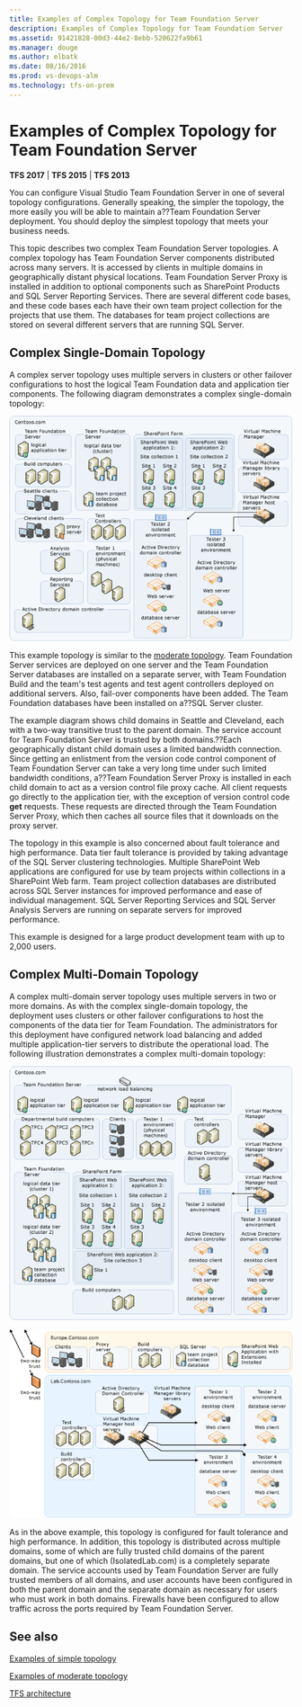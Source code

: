 ```yaml
---
title: Examples of Complex Topology for Team Foundation Server
description: Examples of Complex Topology for Team Foundation Server
ms.assetid: 91421828-00d3-44e2-8ebb-520622fa9b61
ms.manager: douge
ms.author: elbatk
ms.date: 08/16/2016
ms.prod: vs-devops-alm
ms.technology: tfs-on-prem
---
```


# Examples of Complex Topology for Team Foundation Server

**TFS 2017** | **TFS 2015** | **TFS 2013**

You can configure Visual Studio Team Foundation Server in one of several
topology configurations. Generally speaking, the simpler the topology,
the more easily you will be able to maintain a??Team Foundation Server
deployment. You should deploy the simplest topology that meets your
business needs.

This topic describes two complex Team Foundation Server topologies. A
complex topology has Team Foundation Server components distributed
across many servers. It is accessed by clients in multiple domains in
geographically distant physical locations. Team Foundation Server Proxy
is installed in addition to optional components such as SharePoint
Products and SQL Server Reporting Services. There are several different
code bases, and these code bases each have their own team project
collection for the projects that use them. The databases for team
project collections are stored on several different servers that are
running SQL Server.

## Complex Single-Domain Topology

A complex server topology uses multiple servers in clusters or other
failover configurations to host the logical Team Foundation data and
application tier components. The following diagram demonstrates a
complex single-domain topology:

![Example complex single-domain topology](../_img/complex-single-domain-topo.png)

This example topology is similar to the [moderate topology](examples-moderate-topo.md).
Team Foundation Server services are deployed on one server and the Team
Foundation Server databases are installed on a separate server, with
Team Foundation Build and the team's test agents and test agent
controllers deployed on additional servers. Also, fail-over components
have been added. The Team Foundation databases have been installed on
a??SQL Server cluster.

The example diagram shows child domains in Seattle and Cleveland, each
with a two-way transitive trust to the parent domain. The service
account for Team Foundation Server is trusted by both domains.??Each
geographically distant child domain uses a limited bandwidth connection.
Since getting an enlistment from the version code control component of
Team Foundation Server can take a very long time under such limited
bandwidth conditions, a??Team Foundation Server Proxy is installed in
each child domain to act as a version control file proxy cache. All
client requests go directly to the application tier, with the exception
of version control code **get** requests. These requests are directed
through the Team Foundation Server Proxy, which then caches all source
files that it downloads on the proxy server.

The topology in this example is also concerned about fault tolerance and
high performance. Data tier fault tolerance is provided by taking
advantage of the SQL Server clustering technologies. Multiple SharePoint
Web applications are configured for use by team projects within
collections in a SharePoint Web farm. Team project collection databases
are distributed across SQL Server instances for improved performance and
ease of individual management. SQL Server Reporting Services and SQL
Server Analysis Servers are running on separate servers for improved
performance.

This example is designed for a large product development team with up to
2,000 users.


## Complex Multi-Domain Topology

A complex multi-domain server topology uses multiple servers in two or
more domains. As with the complex single-domain topology, the deployment
uses clusters or other failover configurations to host the components of
the data tier for Team Foundation. The administrators for this
deployment have configured network load balancing and added multiple
application-tier servers to distribute the operational load. The
following illustration demonstrates a complex multi-domain topology:

![Complex multi-domain topology](../_img/complex-multi-domain-topo.png)

![Complex multidomain topology continued](../_img/complex-multi-domain-topo2.png)

As in the above example, this topology is configured for fault tolerance
and high performance. In addition, this topology is distributed across
multiple domains, some of which are fully trusted child domains of the
parent domains, but one of which (IsolatedLab.com) is a completely
separate domain. The service accounts used by Team Foundation Server are
fully trusted members of all domains, and user accounts have been
configured in both the parent domain and the separate domain as
necessary for users who must work in both domains. Firewalls have been
configured to allow traffic across the ports required by Team Foundation
Server.

## See also

[Examples of simple topology](examples-simple-topo.md)

[Examples of moderate topology](examples-moderate-topo.md)

[TFS architecture](architecture.md)
